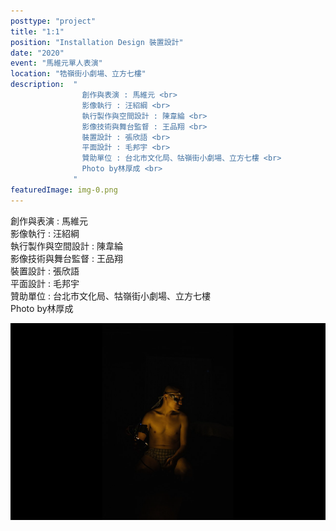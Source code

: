```yaml
---
posttype: "project"
title: "1:1"
position: "Installation Design 裝置設計"
date: "2020"
event: "馬維元單人表演"
location: "牿嶺街小劇場、立方七樓"
description:  "
                創作與表演 : 馬維元 <br>
                影像執行 : 汪紹綱 <br>
                執行製作與空間設計 : 陳韋綸 <br>
                影像技術與舞台監督 : 王品翔 <br>
                裝置設計 : 張欣語 <br>
                平面設計 : 毛邦宇 <br>
                贊助單位 : 台北市文化局、牯嶺街小劇場、立方七樓 <br>
                Photo by林厚成 <br>
              "
featuredImage: img-0.png
---
```


創作與表演 : 馬維元 <br>
影像執行 : 汪紹綱 <br>
執行製作與空間設計 : 陳韋綸 <br>
影像技術與舞台監督 : 王品翔 <br>
裝置設計 : 張欣語 <br>
平面設計 : 毛邦宇 <br>
贊助單位 : 台北市文化局、牯嶺街小劇場、立方七樓 <br>
Photo by林厚成 <br>

<div class="box">
<img class="subimg" src="./img-0.png">
</div>
<div class="box"></div>

